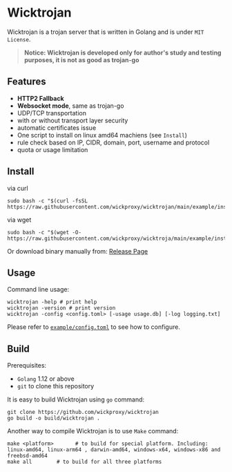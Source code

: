 # Wicktrojan

Wicktrojan is a trojan server that is written in Golang and is under `MIT License`.

> **Notice: Wicktrojan is developed only for author's study and testing purposes, it is not as good as trojan-go**

## Features
* **HTTP2 Fallback**
* **Websocket mode**, same as trojan-go
* UDP/TCP transportation
* with or without transport layer security
* automatic certificates issue
* One script to install on linux amd64 machiens (see `Install`)
* rule check based on IP, CIDR, domain, port, username and protocol
* quota or usage limitation
## Install

via curl
```
sudo bash -c "$(curl -fsSL https://raw.githubusercontent.com/wickproxy/wicktrojan/main/example/install.sh)"
```
via wget
```
sudo bash -c "$(wget -O- https://raw.githubusercontent.com/wickproxy/wicktroja/main/example/install.sh)"
```

Or download binary manually from: [Release Page](https://github.com/wickproxy/wicktrojan/releases)

## Usage

Command line usage:
```
wicktrojan -help # print help
wicktrojan -version # print version
wicktrojan -config <config.toml> [-usage usage.db] [-log logging.txt]
```

Please refer to [`example/config.toml`](https://github.com/wickproxy/wicktrojan/blob/main/example/config.toml) to see how to configure.

## Build
Prerequisites:
* `Golang` 1.12 or above
* `git` to clone this repository

It is easy to build Wicktrojan using `go` command:
```
git clone https://github.com/wickproxy/wicktrojan
go build -o build/wicktrojan .
```

Another way to compile Wicktrojan is to use `Make` command:
```
make <platform>       # to build for special platform. Including: linux-amd64, linux-arm64 , darwin-amd64, windows-x64, windows-x86 and freebsd-amd64
make all        # to build for all three platforms
```